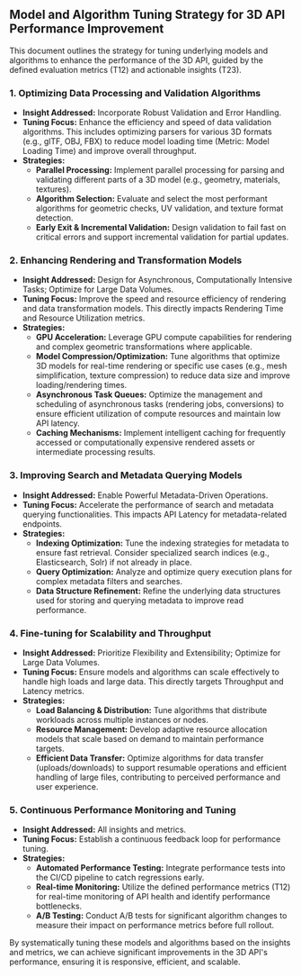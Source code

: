 ## Model and Algorithm Tuning Strategy for 3D API Performance Improvement

This document outlines the strategy for tuning underlying models and algorithms to enhance the performance of the 3D API, guided by the defined evaluation metrics (T12) and actionable insights (T23).

### 1. Optimizing Data Processing and Validation Algorithms

*   **Insight Addressed:** Incorporate Robust Validation and Error Handling.
*   **Tuning Focus:** Enhance the efficiency and speed of data validation algorithms. This includes optimizing parsers for various 3D formats (e.g., glTF, OBJ, FBX) to reduce model loading time (Metric: Model Loading Time) and improve overall throughput.
*   **Strategies:**
    *   **Parallel Processing:** Implement parallel processing for parsing and validating different parts of a 3D model (e.g., geometry, materials, textures).
    *   **Algorithm Selection:** Evaluate and select the most performant algorithms for geometric checks, UV validation, and texture format detection.
    *   **Early Exit & Incremental Validation:** Design validation to fail fast on critical errors and support incremental validation for partial updates.

### 2. Enhancing Rendering and Transformation Models

*   **Insight Addressed:** Design for Asynchronous, Computationally Intensive Tasks; Optimize for Large Data Volumes.
*   **Tuning Focus:** Improve the speed and resource efficiency of rendering and data transformation models. This directly impacts Rendering Time and Resource Utilization metrics.
*   **Strategies:**
    *   **GPU Acceleration:** Leverage GPU compute capabilities for rendering and complex geometric transformations where applicable.
    *   **Model Compression/Optimization:** Tune algorithms that optimize 3D models for real-time rendering or specific use cases (e.g., mesh simplification, texture compression) to reduce data size and improve loading/rendering times.
    *   **Asynchronous Task Queues:** Optimize the management and scheduling of asynchronous tasks (rendering jobs, conversions) to ensure efficient utilization of compute resources and maintain low API latency.
    *   **Caching Mechanisms:** Implement intelligent caching for frequently accessed or computationally expensive rendered assets or intermediate processing results.

### 3. Improving Search and Metadata Querying Models

*   **Insight Addressed:** Enable Powerful Metadata-Driven Operations.
*   **Tuning Focus:** Accelerate the performance of search and metadata querying functionalities. This impacts API Latency for metadata-related endpoints.
*   **Strategies:**
    *   **Indexing Optimization:** Tune the indexing strategies for metadata to ensure fast retrieval. Consider specialized search indices (e.g., Elasticsearch, Solr) if not already in place.
    *   **Query Optimization:** Analyze and optimize query execution plans for complex metadata filters and searches.
    *   **Data Structure Refinement:** Refine the underlying data structures used for storing and querying metadata to improve read performance.

### 4. Fine-tuning for Scalability and Throughput

*   **Insight Addressed:** Prioritize Flexibility and Extensibility; Optimize for Large Data Volumes.
*   **Tuning Focus:** Ensure models and algorithms can scale effectively to handle high loads and large data. This directly targets Throughput and Latency metrics.
*   **Strategies:**
    *   **Load Balancing & Distribution:** Tune algorithms that distribute workloads across multiple instances or nodes.
    *   **Resource Management:** Develop adaptive resource allocation models that scale based on demand to maintain performance targets.
    *   **Efficient Data Transfer:** Optimize algorithms for data transfer (uploads/downloads) to support resumable operations and efficient handling of large files, contributing to perceived performance and user experience.

### 5. Continuous Performance Monitoring and Tuning

*   **Insight Addressed:** All insights and metrics.
*   **Tuning Focus:** Establish a continuous feedback loop for performance tuning.
*   **Strategies:**
    *   **Automated Performance Testing:** Integrate performance tests into the CI/CD pipeline to catch regressions early.
    *   **Real-time Monitoring:** Utilize the defined performance metrics (T12) for real-time monitoring of API health and identify performance bottlenecks.
    *   **A/B Testing:** Conduct A/B tests for significant algorithm changes to measure their impact on performance metrics before full rollout.

By systematically tuning these models and algorithms based on the insights and metrics, we can achieve significant improvements in the 3D API's performance, ensuring it is responsive, efficient, and scalable.